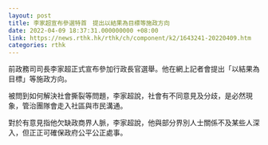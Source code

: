 ```yaml
---
layout: post
title: 李家超宣布參選特首　提出以結果為目標等施政方向
date: 2022-04-09 18:37:31.000000000 +08:00
link: https://news.rthk.hk/rthk/ch/component/k2/1643241-20220409.htm
categories: rthk
---
```


前政務司司長李家超正式宣布參加行政長官選舉。他在網上記者會提出「以結果為目標」等施政方向。

被問到如何解決社會撕裂等問題，李家超說，社會有不同意見及分歧，是必然現象，管治團隊會走入社區與市民溝通。

對於有意見指他欠缺政商界人脈，李家超說，他與部分界別人士關係不及某些人深入，但正正可確保政府公平公正處事。
